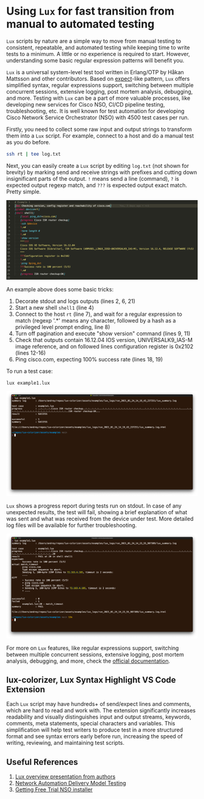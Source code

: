 Using `Lux` for fast transition from manual to automated testing
================================================================

`Lux` scripts by nature are a simple way to move from manual testing to
consistent, repeatable, and automated testing while keeping time to write tests
to a minimum. A little or no experience is required to start. However,
understanding some basic regular expression patterns will benefit you.

`Lux` is a universal system-level test tool written in Erlang/OTP by Håkan
Mattsson and other contributors. Based on
[expect](http://www.nist.gov/el/msid/expect.cfm)-like pattern, `Lux` offers
simplified syntax, regular expressions support, switching between multiple
concurrent sessions, extensive logging, post mortem analysis, debugging, and
more. Testing with `Lux` can be a part of more valuable processes, like
developing new services for Cisco NSO, CI/CD pipeline testing, troubleshooting,
etc. It is well known for test automation for developing Cisco Network Service
Orchestrator (NSO) with 4500 test cases per run.

Firstly, you need to collect some raw input and output strings to transform them
into a `Lux` script. For example, connect to a host and do a manual test as you
do before.

```sh
ssh rt | tee log.txt
```

Next, you can easily create a `Lux` script by editing `log.txt` (not shown for
brevity) by marking send and receive strings with prefixes and cutting down
insignificant parts of the output. `!` means send a line (command), `?` is
expected output regexp match, and `???` is expected output exact match. Pretty
simple.

![An example](https://github.com/andreygrechin/lux-colorizer/raw/main/assets/images/example-color.png)

An example above does some basic tricks:

1. Decorate stdout and logs outputs (lines 2, 6, 21)
2. Start a new shell `shell1` (line 4)
3. Connect to the host `rt` (line 7), and wait for a regular expression to match
   (regexp '.*' means any character, followed by a hash as a privileged level
   prompt ending, line 8)
4. Turn off pagination and execute "show version" command (lines 9, 11)
5. Check that outputs contain 16.12.04 IOS version, UNIVERSALK9_IAS-M image
   reference, and on followed lines configuration register is 0x2102 (lines
   12-16)
6. Ping cisco.com, expecting 100% success rate (lines 18, 19)

To run a test case:

```sh
lux example1.lux
```

![Example of success](https://github.com/andreygrechin/lux-colorizer/raw/main/assets/images/success.png)

`Lux` shows a progress report during tests run on stdout. In case of any
unexpected results, the test will fail, showing a brief explanation of what was
sent and what was received from the device under test. More detailed log files
will be available for further troubleshooting.

![Example of fail](https://github.com/andreygrechin/lux-colorizer/raw/main/assets/images/fail.png)

For more on `Lux` features, like regular expressions support, switching between
multiple concurrent sessions, extensive logging, post mortem analysis,
debugging, and more, check the
[official documentation](https://github.com/hawk/lux/blob/master/doc/lux.md).

lux-colorizer, Lux Syntax Highlight VS Code Extension
-----------------------------------------------------

Each `Lux` script may have hundreds+ of send/expect lines and comments, which
are hard to read and work with. The extension significantly increases
readability and visually distinguishes input and output streams, keywords,
comments, meta statements, special characters and variables. This simplification
will help test writers to produce test in a more structured format and see
syntax errors early before run, increasing the speed of writing, reviewing, and
maintaining test scripts.

Useful References
-----------------

1. [Lux overview presentation from authors](https://www.youtube.com/watch?v=Nu15YOpmCKQ)
1. [Network Automation Delivery Model Testing](https://developer.cisco.com/docs/network-automation-delivery-model/#!test/test)
1. [Getting Free Trial NSO installer](https://developer.cisco.com/docs/nso/#!getting-and-installing-nso)

